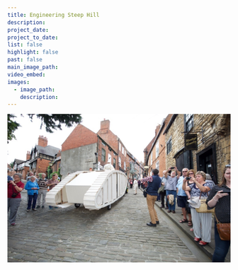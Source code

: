 ```yaml
---
title: Engineering Steep Hill
description:
project_date:
project_to_date:
list: false
highlight: false
past: false
main_image_path:
video_embed:
images:
  - image_path:
    description:
---
```



![](/uploads/versions/pctank16-0927---x----1024-683x---.jpg)